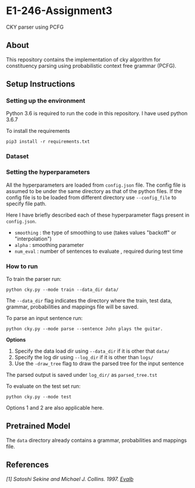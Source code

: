 # E1-246-Assignment3
CKY parser using PCFG

## About
This repository contains the implementation of cky algorithm for constituency parsing using probabilistic context free grammar (PCFG).

## Setup Instructions

### Setting up the environment
Python 3.6 is required to run the code in this repository. I have used python 3.6.7 

To install the requirements
```
pip3 install -r requirements.txt
```

### Dataset


### Setting the hyperparameters
All the hyperparameters are loaded from `config.json` file. The config file is assumed to be under the same directory as that of the python files. If the config file is to be loaded from different directory use `--config_file` to specify file path. 

Here I have briefly described each of these hyperparameter flags present in `config.json`.
* `smoothing` : the type of smoothing to use (takes values "backoff" or "interpolation")
* `alpha` : smoothing parameter
* `num_eval` : number of sentences to evaluate , required during test time

### How to run

To train the parser run:
```
python cky.py --mode train --data_dir data/
```
The `--data_dir` flag indicates the directory where the train, test data, grammar, probabilities and mappings file will be saved.

To parse an input sentence run:
```
python cky.py --mode parse --sentence John plays the guitar.
```

**Options**
1. Specify the data load dir using `--data_dir` if it is other that `data/`
2. Specify the log dir using `--log_dir` if it is other than `logs/`
3. Use the `-draw_tree` flag to draw the parsed tree for the input sentence

The parsed output is saved under `log_dir/` as `parsed_tree.tst`

To evaluate on the test set run:
```
python cky.py --mode test 
```

Options 1 and 2 are also applicable here.

## Pretrained Model
The `data` directory already contains a grammar, probabilities and mappings file.
## References
<cite>[1] Satoshi Sekine and Michael J. Collins. 1997. [Evalb](https://nlp.cs.nyu.edu/evalb/)</cite>
